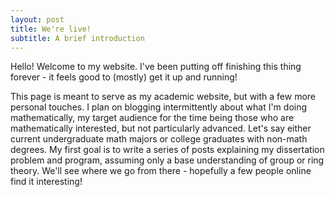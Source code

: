 ```yaml
---
layout: post
title: We're live!
subtitle: A brief introduction
---
```


Hello! Welcome to my website. I've been putting off finishing this thing forever - it feels good to (mostly) get it up and running! 

This page is meant to serve as my academic website, but with a few more personal touches. I plan on blogging intermittently about what I'm doing mathematically, my target audience for the time being those who are mathematically interested, but not particularly advanced. Let's say either current undergraduate math majors or college graduates with non-math degrees. My first goal is to write a series of posts explaining my dissertation problem and program, assuming only a base understanding of group or ring theory. We'll see where we go from there - hopefully a few people online find it interesting! 
